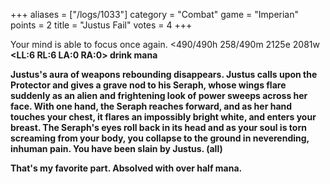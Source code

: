 +++
aliases = ["/logs/1033"]
category = "Combat"
game = "Imperian"
points = 2
title = "Justus Fail"
votes = 4
+++

Your mind is able to focus once again.
<490/490h 258/490m 2125e 2081w <e-> <b> <LL:6 RL:6 LA:0 RA:0> drink mana

Justus's aura of weapons rebounding disappears.
Justus calls upon the Protector and gives a grave nod to his Seraph, whose 
wings flare suddenly as an alien and frightening look of power sweeps across 
her face. With one hand, the Seraph reaches forward, and as her hand touches 
your chest, it flares an impossibly bright white, and enters your breast. The 
Seraph's eyes roll back in its head and as your soul is torn screaming from 
your body, you collapse to the ground in neverending, inhuman pain.
You have been slain by Justus. (all)

That's my favorite part. Absolved with over half mana. 